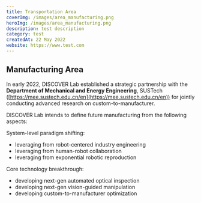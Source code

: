 ```yaml
---
title: Transportation Area
coverImg: /images/area_manufacturing.png
heroImg: /images/area_manufacturing.png
description: test description
category: test
createdAt: 22 May 2022
website: https://www.test.com
---
```


## Manufacturing Area

In early 2022, DISCOVER Lab established a strategic partnership with the **Department of Mechanical and Energy Engineering**, SUSTech ([https://mee.sustech.edu.cn/en](https://mee.sustech.edu.cn/en)) for jointly conducting advanced research on custom-to-manufacturer.

DISCOVER Lab intends to define future manufacturing from the following aspects: 

System-level paradigm shifting: 
- leveraging from robot-centered industry engineering
- leveraging from human-robot collaboration
- leveraging from exponential robotic reproduction

Core technology breakthrough: 
- developing next-gen automated optical inspection
- developing next-gen vision-guided manipulation
- developing custom-to-manufacturer optimization
